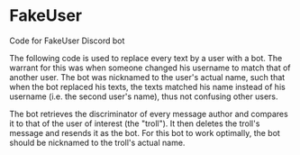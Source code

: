 # FakeUser
Code for FakeUser Discord bot

The following code is used to replace every text by a user with a bot. The warrant for this was when someone changed his username to match that of another user. The bot was nicknamed to the user's actual name, such that when the bot replaced his texts, the texts matched his name instead of his username (i.e. the second user's name), thus not confusing other users.

The bot retrieves the discriminator of every message author and compares it to that of the user of interest (the "troll"). It then deletes the troll's message and resends it as the bot. For this bot to work optimally, the bot should be nicknamed to the troll's actual name.
